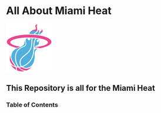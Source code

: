 # All About Miami Heat
![Heat Logo](heat.png)
## This Repository is all for the Miami Heat ##
### Table of Contents ###
